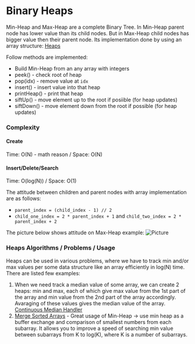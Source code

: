 # Binary Heaps
Min-Heap and Max-Heap are a complete Binary Tree.
In Min-Heap parent node has lower value than its child nodes. But in Max-Heap child nodes has bigger value then their parent node.
Its implementation done by using an array structure: [Heaps](https://github.com/kotsky/py-libs/blob/master/data_structures/heaps.py)

Follow methods are implemented:
- Build Min-Heap from an any array with integers
- peek() - check root of heap
- pop(idx) - remove value at `idx`
- insert() - insert value into that heap
- printHeap() - print that heap
- siftUp() - move element up to the root if posiible (for heap updates)
- siftDown() - move element down from the root if possible (for heap updates)

### Complexity
#### Create
Time: O(N) - math reason / Space: O(N)
#### Insert/Delete/Search
Time: O(log(N)) / Space: O(1)

The attitude between children and parent nodes with array implementation are as follows:
- `parent_index = (child_index - 1) // 2`
- `child_one_index = 2 * parent_index + 1` and `child_two_index = 2 * parent_index + 2`
	
The picture below shows attitude on Max-Heap example:
![Picture](https://github.com/kotsky/py-libs/blob/master/additional_data/pictures/heap_representing.png)


### Heaps Algorithms / Problems / Usage
Heaps can be used in various problems, where we have to track min and/or max values per some data structure like an array efficiently in log(N) time.
There are listed few examples:
1. When we need track a median value of some array, we can create 2 heaps: min and max, each of which give max value from the 1st part of the array and min value from the 2nd part of the array accordingly. Avaraging of these values gives the median value of the array. [Continuous Median Handler](https://github.com/kotsky/py-libs/blob/master/data_structures/memo_repacement_strategies/continuous_median_handler.py)
2. [Merge Sorted Arrays](https://github.com/kotsky/programming-exercises/blob/master/Heap/Merge%20Sorted%20Arrays.py) - Great usage of Min-Heap -> use min heap as a buffer exchange and comparison of smallest numbers from each subarray. It allows you to improve a speed of searching min value between subarrays from K to log(K), where K is a number of subarrays.
